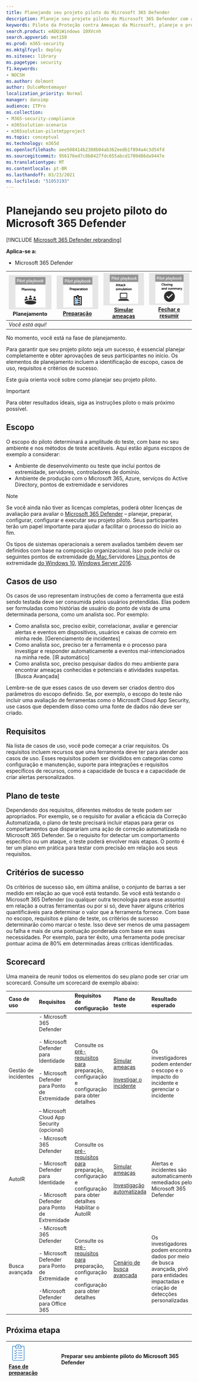 ```yaml
---
title: Planejando seu projeto piloto do Microsoft 365 Defender
description: Planeje seu projeto piloto do Microsoft 365 Defender com as partes interessadas para gerenciar as expectativas e garantir um resultado bem-sucedido.
keywords: Piloto da Proteção contra Ameaças da Microsoft, planeje o projeto piloto da Proteção contra Ameaças da Microsoft, avalie a Proteção contra Ameaças da Microsoft em produção, projeto piloto da Proteção contra Ameaças da Microsoft, segurança cibernética, ameaças persistentes avançadas, segurança corporativa, dispositivos, dispositivos, identidade, usuários, dados, aplicativos, incidentes, investigação automatizada e correção, busca avançada
search.product: eADQiWindows 10XVcnh
search.appverid: met150
ms.prod: m365-security
ms.mktglfcycl: deploy
ms.sitesec: library
ms.pagetype: security
f1.keywords:
- NOCSH
ms.author: dolmont
author: DulceMontemayor
localization_priority: Normal
manager: dansimp
audience: ITPro
ms.collection:
- M365-security-compliance
- m365solution-scenario
- m365solution-pilotmtpproject
ms.topic: conceptual
ms.technology: m365d
ms.openlocfilehash: aee508414b2388b04ab362eedb1f894a4c3d54fd
ms.sourcegitcommit: 956176ed7c8b8427fdc655abcd1709d86da9447e
ms.translationtype: MT
ms.contentlocale: pt-BR
ms.lasthandoff: 03/23/2021
ms.locfileid: "51053193"
---
```

# <a name="planning-your-pilot-microsoft-365-defender-project"></a>Planejando seu projeto piloto do Microsoft 365 Defender 

[!INCLUDE [Microsoft 365 Defender rebranding](../includes/microsoft-defender.md)]


**Aplica-se a:**
- Microsoft 365 Defender

|![Planejamento](../../media/phase-diagrams/1-planning.png)<br/>Planejamento|[![Preparar](../../media/phase-diagrams/2-prepare.png)](prepare-m365d-eval.md)<br/>[Preparação](prepare-m365d-eval.md) | [![Simular ameaças](../../media/phase-diagrams/3-simluate.png)](m365d-pilot-simulate.md)<br/>[Simular ameaças](m365d-pilot-simulate.md) | [![Fechar e resumir](../../media/phase-diagrams/4-summary.png)](m365d-pilot-close.md)<br/>[Fechar e resumir](m365d-pilot-close.md)|
|--|--|--|--|
|*Você está aqui!*| | | |

No momento, você está na fase de planejamento.

Para garantir que seu projeto piloto seja um sucesso, é essencial planejar completamente e obter aprovações de seus participantes no início. Os elementos de planejamento incluem a identificação de escopo, casos de uso, requisitos e critérios de sucesso.

Este guia orienta você sobre como planejar seu projeto piloto. 

>[!IMPORTANT]
>Para obter resultados ideais, siga as instruções piloto o mais próximo possível.


## <a name="scope"></a>Escopo

O escopo do piloto determinará a amplitude do teste, com base no seu ambiente e nos métodos de teste aceitáveis. Aqui estão alguns escopos de exemplo a considerar:
- Ambiente de desenvolvimento ou teste que inclui pontos de extremidade, servidores, controladores de domínio.
- Ambiente de produção com o Microsoft 365, Azure, serviços do Active Directory, pontos de extremidade e servidores

>[!NOTE]
>Se você ainda não tiver as licenças completas, poderá obter licenças de avaliação para avaliar o [Microsoft 365 Defender](m365d-evaluation.md?ocid=cx-docs-MTPtriallab) – planejar, preparar, configurar, configurar e executar seu projeto piloto. Seus participantes terão um papel importante para ajudar a facilitar o processo do início ao fim.

Os tipos de sistemas operacionais a serem avaliados também devem ser definidos com base na composição organizacional. Isso pode incluir os seguintes pontos de extremidade [do Mac,](/windows/security/threat-protection/microsoft-defender-atp/microsoft-defender-atp-mac#system-requirements)Servidores [Linux,](/windows/security/threat-protection/microsoft-defender-atp/microsoft-defender-atp-linux#system-requirements)pontos de extremidade [do Windows 10,](/windows/security/threat-protection/microsoft-defender-atp/minimum-requirements#supported-windows-versions) [Windows Server 2016](/windows/security/threat-protection/microsoft-defender-atp/minimum-requirements#supported-windows-versions).

## <a name="use-cases"></a>Casos de uso

Os casos de uso representam instruções de como a ferramenta que está sendo testada deve ser consumida pelos usuários pretendidas. Elas podem ser formuladas como histórias de usuário do ponto de vista de uma determinada persona, como um analista soc. Por exemplo:
- Como analista soc, preciso exibir, correlacionar, avaliar e gerenciar alertas e eventos em dispositivos, usuários e caixas de correio em minha rede. [Gerenciamento de incidentes]
- Como analista soc, preciso ter a ferramenta e o processo para investigar e responder automaticamente a eventos mal-intencionados na minha rede. [IR automático]
- Como analista soc, preciso pesquisar dados do meu ambiente para encontrar ameaças conhecidas e potenciais e atividades suspeitas. [Busca Avançada]

Lembre-se de que esses casos de uso devem ser criados dentro dos parâmetros do escopo definido. Se, por exemplo, o escopo do teste não incluir uma avaliação de ferramentas como o Microsoft Cloud App Security, use casos que dependem disso como uma fonte de dados não deve ser criado.

## <a name="requirements"></a>Requisitos

Na lista de casos de uso, você pode começar a criar requisitos. Os requisitos incluem recursos que uma ferramenta deve ter para atender aos casos de uso. Esses requisitos podem ser divididos em categorias como configuração e manutenção, suporte para integrações e requisitos específicos de recursos, como a capacidade de busca e a capacidade de criar alertas personalizados.

## <a name="test-plan"></a>Plano de teste

Dependendo dos requisitos, diferentes métodos de teste podem ser apropriados. Por exemplo, se o requisito for avaliar a eficácia da Correção Automatizada, o plano de teste precisará incluir etapas para gerar os comportamentos que disparariam uma ação de correção automatizada no Microsoft 365 Defender. Se o requisito for detectar um comportamento específico ou um ataque, o teste poderá envolver mais etapas. O ponto é ter um plano em prática para testar com precisão em relação aos seus requisitos.

## <a name="success-criteria"></a>Critérios de sucesso

Os critérios de sucesso são, em última análise, o conjunto de barras a ser medido em relação ao que você está testando. Se você está testando o Microsoft 365 Defender (ou qualquer outra tecnologia para esse assunto) em relação a outras ferramentas ou por si só, deve haver alguns critérios quantificáveis para determinar o valor que a ferramenta fornece. Com base no escopo, requisitos e plano de teste, os critérios de sucesso determinarão como marcar o teste. Isso deve ser menos de uma passagem ou falha e mais de uma pontuação ponderada com base em suas necessidades. Por exemplo, para ter êxito, uma ferramenta pode precisar pontuar acima de 80% em determinadas áreas críticas identificadas.

## <a name="scorecard"></a>Scorecard

Uma maneira de reunir todos os elementos do seu plano pode ser criar um scorecard. Consulte um scorecard de exemplo abaixo:

| Caso de uso | Requisitos | Requisitos de configuração | Plano de teste | Resultado esperado | Status do teste | Pontuação | Observações |
|:-------|:-------|:-------|:-------|:-------|:-------|:-------|:-------|
|Gestão de incidentes|- Microsoft 365 Defender  </br></br>- Microsoft Defender para Identidade </br></br>- Microsoft Defender para Ponto de Extremidade </br></br>– Microsoft Cloud App Security (opcional)|Consulte os [pré-requisitos para](m365d-evaluation.md?ocid=cx-docs-MTPtriallab) preparação, configuração e configuração para obter detalhes |[Simular ameaças](m365d-pilot-simulate.md) <br></br>[Investigar o incidente](./m365d-pilot-simulate.md#investigate-an-incident) |Os investigadores podem entender o escopo e o impacto do incidente e gerenciar o incidente||||
|AutoIR|- Microsoft 365 Defender </br></br>- Microsoft Defender para Identidade </br></br>- Microsoft Defender para Ponto de Extremidade |Consulte os [pré-requisitos para](m365d-evaluation.md?ocid=cx-docs-MTPtriallab) preparação, configuração e configuração para obter detalhes <br>Habilitar o AutoIR  |[Simular ameaças](m365d-pilot-simulate.md) <br></br>[Investigação automatizada](m365d-pilot-simulate.md#automated-investigation-and-remediation) |Alertas e incidentes são automaticamente remediados pelo Microsoft 365 Defender||||
|Busca avançada|- Microsoft 365 Defender </br></br>- Microsoft Defender para Ponto de Extremidade </br></br>-Microsoft Defender para Office 365 |Consulte os [pré-requisitos para](m365d-evaluation.md?ocid=cx-docs-MTPtriallab) preparação, configuração e configuração para obter detalhes|[Cenário de busca avançada](./m365d-pilot-simulate.md#advanced-hunting-scenario) |Os investigadores podem encontrar dados por meio de busca avançada, pivô para entidades impactadas e criação de detecções personalizadas||||



## <a name="next-step"></a>Próxima etapa
|![Fase de preparação](../../media/mtp/prep.png) <br>[Fase de preparação](prepare-m365d-eval.md) | Preparar seu ambiente piloto do Microsoft 365 Defender
|:-------|:-----|

